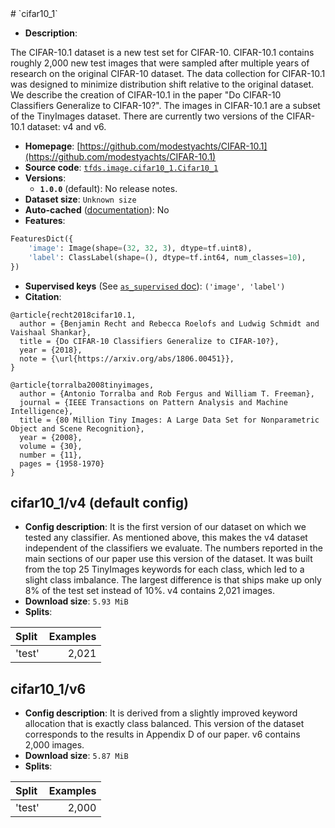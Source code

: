 <div itemscope itemtype="http://schema.org/Dataset">
  <div itemscope itemprop="includedInDataCatalog" itemtype="http://schema.org/DataCatalog">
    <meta itemprop="name" content="TensorFlow Datasets" />
  </div>
  <meta itemprop="name" content="cifar10_1" />
  <meta itemprop="description" content="The CIFAR-10.1 dataset is a new test set for CIFAR-10. CIFAR-10.1 contains roughly 2,000 new test images &#10;that were sampled after multiple years of research on the original CIFAR-10 dataset. The data collection &#10;for CIFAR-10.1 was designed to minimize distribution shift relative to the original dataset. We describe &#10;the creation of CIFAR-10.1 in the paper &quot;Do CIFAR-10 Classifiers Generalize to CIFAR-10?&quot;. &#10;The images in CIFAR-10.1 are a subset of the TinyImages dataset. &#10;There are currently two versions of the CIFAR-10.1 dataset: v4 and v6.&#10;&#10;&#10;To use this dataset:&#10;&#10;```python&#10;import tensorflow_datasets as tfds&#10;&#10;ds = tfds.load(&#x27;cifar10_1&#x27;, split=&#x27;train&#x27;)&#10;for ex in ds.take(4):&#10;  print(ex)&#10;```&#10;&#10;See [the guide](https://www.tensorflow.org/datasets/overview) for more&#10;informations on [tensorflow_datasets](https://www.tensorflow.org/datasets).&#10;&#10;" />
  <meta itemprop="url" content="https://www.tensorflow.org/datasets/catalog/cifar10_1" />
  <meta itemprop="sameAs" content="https://github.com/modestyachts/CIFAR-10.1" />
  <meta itemprop="citation" content="@article{recht2018cifar10.1,&#10;  author = {Benjamin Recht and Rebecca Roelofs and Ludwig Schmidt and Vaishaal Shankar},&#10;  title = {Do CIFAR-10 Classifiers Generalize to CIFAR-10?},&#10;  year = {2018},&#10;  note = {\url{https://arxiv.org/abs/1806.00451}},&#10;}&#10;&#10;@article{torralba2008tinyimages, &#10;  author = {Antonio Torralba and Rob Fergus and William T. Freeman}, &#10;  journal = {IEEE Transactions on Pattern Analysis and Machine Intelligence}, &#10;  title = {80 Million Tiny Images: A Large Data Set for Nonparametric Object and Scene Recognition}, &#10;  year = {2008}, &#10;  volume = {30}, &#10;  number = {11}, &#10;  pages = {1958-1970}&#10;}&#10;" />
</div>
# `cifar10_1`

*   **Description**:

The CIFAR-10.1 dataset is a new test set for CIFAR-10. CIFAR-10.1 contains
roughly 2,000 new test images that were sampled after multiple years of research
on the original CIFAR-10 dataset. The data collection for CIFAR-10.1 was
designed to minimize distribution shift relative to the original dataset. We
describe the creation of CIFAR-10.1 in the paper "Do CIFAR-10 Classifiers
Generalize to CIFAR-10?". The images in CIFAR-10.1 are a subset of the
TinyImages dataset. There are currently two versions of the CIFAR-10.1 dataset:
v4 and v6.

*   **Homepage**:
    [https://github.com/modestyachts/CIFAR-10.1](https://github.com/modestyachts/CIFAR-10.1)
*   **Source code**:
    [`tfds.image.cifar10_1.Cifar10_1`](https://github.com/tensorflow/datasets/tree/master/tensorflow_datasets/image/cifar10_1.py)
*   **Versions**:
    *   **`1.0.0`** (default): No release notes.
*   **Dataset size**: `Unknown size`
*   **Auto-cached**
    ([documentation](https://www.tensorflow.org/datasets/performances#auto-caching)):
    No
*   **Features**:

```python
FeaturesDict({
    'image': Image(shape=(32, 32, 3), dtype=tf.uint8),
    'label': ClassLabel(shape=(), dtype=tf.int64, num_classes=10),
})
```
*   **Supervised keys** (See
    [`as_supervised` doc](https://www.tensorflow.org/datasets/api_docs/python/tfds/load#args)):
    `('image', 'label')`
*   **Citation**:

```
@article{recht2018cifar10.1,
  author = {Benjamin Recht and Rebecca Roelofs and Ludwig Schmidt and Vaishaal Shankar},
  title = {Do CIFAR-10 Classifiers Generalize to CIFAR-10?},
  year = {2018},
  note = {\url{https://arxiv.org/abs/1806.00451}},
}

@article{torralba2008tinyimages,
  author = {Antonio Torralba and Rob Fergus and William T. Freeman},
  journal = {IEEE Transactions on Pattern Analysis and Machine Intelligence},
  title = {80 Million Tiny Images: A Large Data Set for Nonparametric Object and Scene Recognition},
  year = {2008},
  volume = {30},
  number = {11},
  pages = {1958-1970}
}
```

## cifar10_1/v4 (default config)

*   **Config description**: It is the first version of our dataset on which we
    tested any classifier. As mentioned above, this makes the v4 dataset
    independent of the classifiers we evaluate. The numbers reported in the main
    sections of our paper use this version of the dataset. It was built from the
    top 25 TinyImages keywords for each class, which led to a slight class
    imbalance. The largest difference is that ships make up only 8% of the test
    set instead of 10%. v4 contains 2,021 images.
*   **Download size**: `5.93 MiB`
*   **Splits**:

Split  | Examples
:----- | -------:
'test' | 2,021

## cifar10_1/v6

*   **Config description**: It is derived from a slightly improved keyword
    allocation that is exactly class balanced. This version of the dataset
    corresponds to the results in Appendix D of our paper. v6 contains 2,000
    images.
*   **Download size**: `5.87 MiB`
*   **Splits**:

Split  | Examples
:----- | -------:
'test' | 2,000
